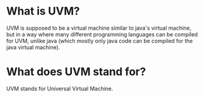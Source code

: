 # What is UVM?
UVM is supposed to be a virtual machine similar to java's virtual machine, but in a way where many different programming languages can be compiled for UVM, unlike java (which mostly only java code can be compiled for the java virtual machine).
# What does UVM stand for?
UVM stands for Universal Virtual Machine.
